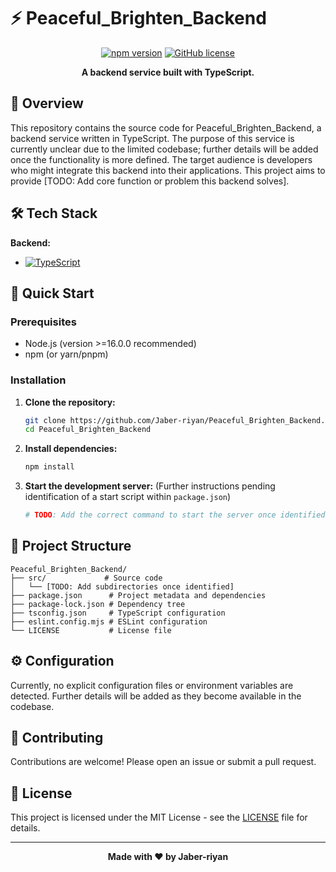 # ⚡ Peaceful_Brighten_Backend

<div align="center">

[![npm version](https://img.shields.io/npm/v/peaceful-brighten-backend?style=for-the-badge&label=npm)](https://www.npmjs.com/package/peaceful-brighten-backend) <!-- TODO:  Replace with actual package name if published -->
[![GitHub license](https://img.shields.io/github/license/Jaber-riyan/Peaceful_Brighten_Backend?style=for-the-badge)](LICENSE)

**A backend service built with TypeScript.**

</div>

## 📖 Overview

This repository contains the source code for Peaceful_Brighten_Backend, a backend service written in TypeScript.  The purpose of this service is currently unclear due to the limited codebase; further details will be added once the functionality is more defined.  The target audience is developers who might integrate this backend into their applications.  This project aims to provide [TODO: Add core function or problem this backend solves].


## 🛠️ Tech Stack

**Backend:**

* [![TypeScript](https://img.shields.io/badge/typescript-%23007ACC.svg?style=for-the-badge&logo=typescript&logoColor=white)](https://www.typescriptlang.org/)


## 🚀 Quick Start

### Prerequisites

* Node.js (version >=16.0.0 recommended)
* npm (or yarn/pnpm)

### Installation

1. **Clone the repository:**
   ```bash
   git clone https://github.com/Jaber-riyan/Peaceful_Brighten_Backend.git
   cd Peaceful_Brighten_Backend
   ```

2. **Install dependencies:**
   ```bash
   npm install
   ```

3. **Start the development server:**  (Further instructions pending identification of a start script within `package.json`)
   ```bash
   # TODO: Add the correct command to start the server once identified in package.json.  Example: npm run dev
   ```

## 📁 Project Structure

```
Peaceful_Brighten_Backend/
├── src/             # Source code
│   └── [TODO: Add subdirectories once identified]
├── package.json      # Project metadata and dependencies
├── package-lock.json # Dependency tree
├── tsconfig.json     # TypeScript configuration
├── eslint.config.mjs # ESLint configuration
└── LICENSE           # License file
```

## ⚙️ Configuration

Currently, no explicit configuration files or environment variables are detected.  Further details will be added as they become available in the codebase.


## 🤝 Contributing

Contributions are welcome! Please open an issue or submit a pull request.


## 📄 License

This project is licensed under the MIT License - see the [LICENSE](LICENSE) file for details.


---

<div align="center">

**Made with ❤️ by Jaber-riyan**

</div>